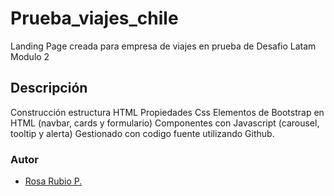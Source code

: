 # Prueba_viajes_chile

Landing Page creada para empresa de viajes en prueba de Desafio Latam Modulo 2

## Descripción
Construcción estructura HTML
Propiedades Css
Elementos de Bootstrap en HTML (navbar, cards y formulario)
Componentes con Javascript (carousel, tooltip y alerta)
Gestionado con codigo fuente utilizando Github.


### Autor

- [Rosa Rubio P.](https://github.com/PaulinaRubioP)
